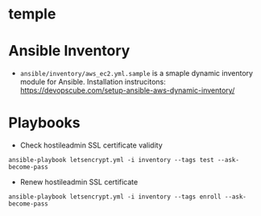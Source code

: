 # temple

# Ansible Inventory

* `ansible/inventory/aws_ec2.yml.sample` is a smaple dynamic inventory module for Ansible. Installation instrucitons: https://devopscube.com/setup-ansible-aws-dynamic-inventory/

# Playbooks

* Check hostileadmin SSL certificate validity

```
ansible-playbook letsencrypt.yml -i inventory --tags test --ask-become-pass
```

* Renew hostileadmin SSL certificate

```
ansible-playbook letsencrypt.yml -i inventory --tags enroll --ask-become-pass
```
